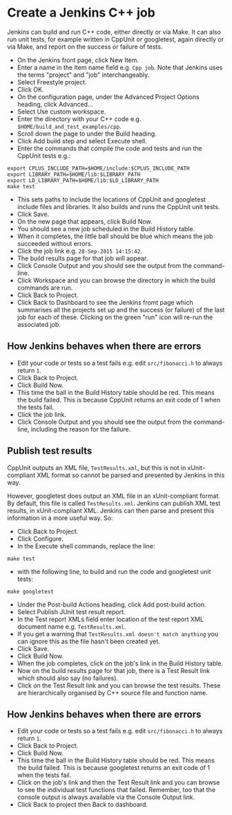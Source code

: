Create a Jenkins C++ job
========================

Jenkins can build and run C++ code, either directly or via Make. It can also run unit tests, for example written in CppUnit or googletest, again directly or via Make, and report on the success or failure of tests.

* On the Jenkins front page, click New Item.
* Enter a name in the Item name field e.g. `Cpp job`. Note that Jenkins uses the terms "project" and "job" interchangeably.
* Select Freestyle project.
* Click OK.
* On the configuration page, under the Advanced Project Options heading, click Advanced...
* Select Use custom workspace.
* Enter the directory with your C++ code e.g. `$HOME/build_and_test_examples/cpp`.
* Scroll down the page to under the Build heading.
* Click Add build step and select Execute shell.
* Enter the commands that compile the code and tests and run the CppUnit tests e.g.:

```
export CPLUS_INCLUDE_PATH=$HOME/include:$CPLUS_INCLUDE_PATH
export LIBRARY_PATH=$HOME/lib:$LIBRARY_PATH
export LD_LIBRARY_PATH=$HOME/lib:$LD_LIBRARY_PATH
make test
```

* This sets paths to include the locations of CppUnit and googletest include files and libraries. It also builds and runs the CppUnit unit tests.
* Click Save.
* On the new page that appears, click Build Now.
* You should see a new job scheduled in the Build History table.
* When it completes, the little ball should be blue which means the job succeeded without errors.
* Click the job link e.g. `28-Sep-2015 14:15:42`.
* The build results page for that job will appear.
* Click Console Output and you should see the output from the command-line.
* Click Workspace and you can browse the directory in which the build commands are run.
* Click Back to Project.
* Click Back to Dashboard to see the Jenkins fromt page which summarises all the projects set up and the success (or failure) of the last job for each of these. Clicking on the green "run" icon will re-run the associated job.

How Jenkins behaves when there are errors
-----------------------------------------

* Edit your code or tests so a test fails e.g. edit `src/fibonacci.h` to always return `1`.
* Click Back to Project.
* Click Build Now.
* This time the ball in the Build History table should be red. This means the build failed. This is because CppUnit returns an exit code of 1 when the tests fail. 
* Click the job link.
* Click Console Output and you should see the output from the command-line, including the reason for the failure.

Publish test results
--------------------

CppUnit outputs an XML file, `TestResults.xml`, but this is not in xUnit-compliant XML format so cannot be parsed and presented by Jenkins in this way.

However, googletest does output an XML file in an xUnit-compliant format. By default, this file is called `TestResults.xml`. Jenkins can publish XML test results, in xUnit-compliant XML. Jenkins can then parse and present this information in a more useful way. So:

* Click Back to Project.
* Click Configure.
* In the Execute shell commands, replace the line:

```
make test
```

* with the following line, to build and run the code and googletest unit tests:

```
make googletest
```

* Under the Post-build Actions heading, click Add post-build action.
* Select Publish JUnit test result report.
* In the Test report XMLs field enter location of the test report XML document name e.g. `TestResults.xml`.
* If you get a warning that `TestResults.xml doesn't match anything` you can ignore this as the file hasn't been created yet.
* Click Save.
* Click Build Now.
* When the job completes, click on the job's link in the Build History table.
* Now on the build results page for that job, there is a Test Result link which should also say (no failures).
* Click on the Test Result link and you can browse the test results. These are hierarchically organised by C++ source file and function name.

How Jenkins behaves when there are errors
-----------------------------------------

* Edit your code or tests so a test fails e.g. edit `src/fibonacci.h` to always return `1`.
* Click Back to Project.
* Click Build Now.
* This time the ball in the Build History table should be red. This means the build failed. This is because googletest returns an exit code of 1 when the tests fail. 
* Click on the job's link and then the Test Result link and you can browse to see the individual test functions that failed. Remember, too that the console output is always available via the Console Output link.
* Click Back to project then Back to dashboard.
